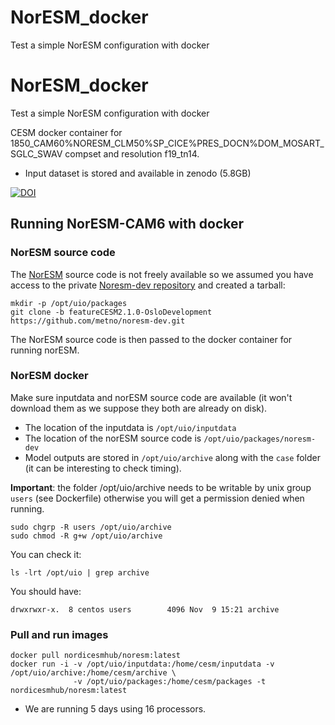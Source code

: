 # NorESM_docker

Test a simple NorESM configuration with docker

# NorESM_docker

Test a simple NorESM configuration with docker


CESM docker container for 1850_CAM60%NORESM_CLM50%SP_CICE%PRES_DOCN%DOM_MOSART_SGLC_SWAV compset and resolution f19_tn14.

- Input dataset is stored and available in zenodo (5.8GB)

[![DOI](https://zenodo.org/badge/DOI/10.5281/zenodo.3542460.svg)](https://doi.org/10.5281/zenodo.3542460)

## Running NorESM-CAM6 with docker

### NorESM source code

The [NorESM](https://noresm-docs.readthedocs.io/en/latest/) source code is not freely available so we assumed you have access to the private [Noresm-dev repository](https://github.com/metno/noresm-dev) and created a tarball:

```
mkdir -p /opt/uio/packages
git clone -b featureCESM2.1.0-OsloDevelopment https://github.com/metno/noresm-dev.git
```
The NorESM source code is then passed to the docker container for running norESM.

### NorESM docker

Make sure inputdata and norESM source code are available (it won't download them as we suppose they both are already on disk). 
- The location of the inputdata is `/opt/uio/inputdata` 
- The location of the norESM source code is `/opt/uio/packages/noresm-dev` 
- Model outputs are stored in `/opt/uio/archive` along with the `case` folder (it can be interesting to check timing).

**Important**: the folder /opt/uio/archive needs to be writable by unix group `users` (see Dockerfile) otherwise you will get a permission denied when running.

```
sudo chgrp -R users /opt/uio/archive
sudo chmod -R g+w /opt/uio/archive
```

You can check it:

```
ls -lrt /opt/uio | grep archive
```

You should have:

```
drwxrwxr-x.  8 centos users        4096 Nov  9 15:21 archive
```

### Pull and run images

```
docker pull nordicesmhub/noresm:latest
docker run -i -v /opt/uio/inputdata:/home/cesm/inputdata -v /opt/uio/archive:/home/cesm/archive \
              -v /opt/uio/packages:/home/cesm/packages -t nordicesmhub/noresm:latest
```

- We are running 5 days using 16 processors.


